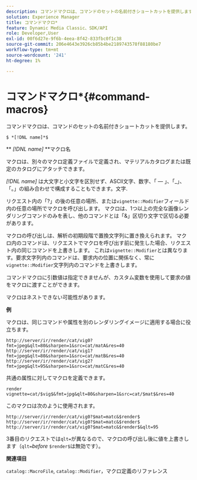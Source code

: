 ```yaml
---
description: コマンドマクロは、コマンドのセットの名前付きショートカットを提供します。
solution: Experience Manager
title: コマンドマクロ*
feature: Dynamic Media Classic、SDK/API
role: Developer,User
exl-id: 00f6d27e-9f6b-4eea-8f42-833fbc0f1c38
source-git-commit: 206e4643e3926cb85b4be2189743578f88180be7
workflow-type: tm+mt
source-wordcount: '241'
ht-degree: 1%

---
```


# コマンドマクロ*{#command-macros}

コマンドマクロは、コマンドのセットの名前付きショートカットを提供します。

`$ *[!DNL name]*$`

** *[!DNL name]* **マクロ名

マクロは、別々のマクロ定義ファイルで定義され、マテリアルカタログまたは既定のカタログにアタッチできます。

*[!DNL name]* は大文字と小文字を区別せず、ASCII文字、数字、「 — 」、「_」、「。」の組み合わせで構成することもできます。文字.

リクエスト内の「?」の後の任意の場所、または`vignette::Modifier`フィールド内の任意の場所でマクロを呼び出します。 マクロは、1つ以上の完全な画像レンダリングコマンドのみを表し、他のコマンドとは「&amp;」区切り文字で区切る必要があります。

マクロの呼び出しは、解析の初期段階で置換文字列に置き換えられます。 マクロ内のコマンドは、リクエストでマクロを呼び出す前に発生した場合、リクエスト内の同じコマンドを上書きします。 これは`vignette::Modifier`とは異なります。要求文字列内のコマンドは、要求内の位置に関係なく、常に`vignette::Modifier`文字列内のコマンドを上書きします。

コマンドマクロに引数値は指定できませんが、カスタム変数を使用して要求の値をマクロに渡すことができます。

マクロはネストできない可能性があります。

**例**

マクロは、同じコマンドや属性を別のレンダリングイメージに適用する場合に役立ちます。

`http://server/ir/render/cat/vig0?fmt=jpeg&qlt=80&sharpen=1&src=cat/matA&res=40 http://server/ir/render/cat/vig1?fmt=jpeg&qlt=80&sharpen=1&src=cat/matB&res=40 http://server/ir/render/cat/vig2?fmt=jpeg&qlt=95&sharpen=1&src=cat/matC&res=40`

共通の属性に対してマクロを定義できます。

`render vignette=cat/$vig$&fmt=jpg&qlt=80&sharpen=1&src=cat/$mat$&res=40`

このマクロは次のように使用されます。

`http://server/ir/render/cat/vig0?$mat=matc&$render$ http://server/ir/render/cat/vig0?$mat=matc&$render$ http://server/ir/render/cat/vig0?$mat=matc&$render$&qlt=95`

3番目のリクエストでは`qlt=`が異なるので、マクロの呼び出し後に値を上書きします（`qlt=`*before* `$render$`は無効です）。

**関連項目**

`catalog::MacroFile`,  `catalog::Modifier`，マクロ定義のリファレンス

<!--<a id="section_297B7FCB285F4891AA76DF8393089931"></a>-->
